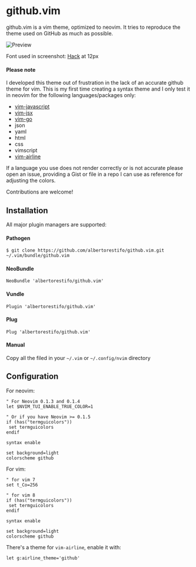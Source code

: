 # github.vim

github.vim is a vim theme, optimized to neovim. It tries to reproduce the
theme used on GitHub as much as possible.

![Preview](https://i.imgur.com/cdxSVlZ.png)

Font used in screenshot: [Hack](https://github.com/chrissimpkins/Hack) at 12px

#### Please note

I developed this theme out of frustration in the lack of an accurate github theme
for vim. This is my first time creating a syntax theme and I only test it in neovim
for the following languages/packages only:

- [vim-javascript](https://github.com/pangloss/vim-javascript)
- [vim-jsx](https://github.com/mxw/vim-jsx)
- [vim-go](https://github.com/fatih/vim-go)
- json
- yaml
- html
- css
- vimscript
- [vim-airline](https://github.com/vim-airline/vim-airline)

If a language you use does not render correctly or is not accurate please open
an issue, providing a Gist or file in a repo I can use as reference for
adjusting the colors.

Contributions are welcome!

## Installation

All major plugin managers are supported:

#### Pathogen

```
$ git clone https://github.com/albertorestifo/github.vim.git ~/.vim/bundle/github.vim
```

#### NeoBundle

```
NeoBundle 'albertorestifo/github.vim'
```

#### Vundle

```
Plugin 'albertorestifo/github.vim'
```

#### Plug

```
Plug 'albertorestifo/github.vim'
```

#### Manual

Copy all the filed in your `~/.vim` or `~/.config/nvim` directory


## Configuration

For neovim:

```
" For Neovim 0.1.3 and 0.1.4
let $NVIM_TUI_ENABLE_TRUE_COLOR=1

" Or if you have Neovim >= 0.1.5
if (has("termguicolors"))
 set termguicolors
endif

syntax enable

set background=light
colorscheme github
```

For vim:

```vim
" for vim 7
set t_Co=256

" for vim 8
if (has("termguicolors"))
 set termguicolors
endif

syntax enable

set background=light
colorscheme github
```

There's a theme for `vim-airline`, enable it with:

```vim
let g:airline_theme='github'
```

